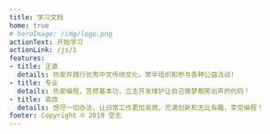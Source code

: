 ```yaml
---
title: 学习文档
home: true
# heroImage: /img/logo.png
actionText: 开始学习
actionLink: /js/1
features:
- title: 正直
  details: 热爱并践行优秀中文传统文化，常年组织和参与各种公益活动!
- title: 专业
  details: 热爱编程，苦修基本功，立志开发维护让自己做梦都笑出声的代码！
- title: 高效
  details: 想尽一切办法，让日常工作更加高效、充满创新和无比有趣，享受编程！
footer: Copyright © 2019 空无
---
```



